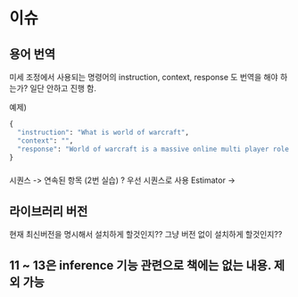 # 이슈

## 용어 번역

미세 조정에서 사용되는 명령어의 instruction, context, response 도 번역을 해야 하는가? 일단 안하고 진행 함.

예제)
```python
{
  "instruction": "What is world of warcraft",
  "context": "",
  "response": "World of warcraft is a massive online multi player role playing game. It was released in 2004 by bizarre entertainment"
}
```

###

시퀀스 -> 연속된 항목 (2번 실습) ? 우선 시퀀스로 사용
Estimator -> 

## 라이브러리 버전

현재 최신버전을 명시해서 설치하게 할것인지??
그냥 버전 없이 설치하게 할것인지??

## 11 ~ 13은 inference 기능 관련으로 책에는 없는 내용. 제외 가능